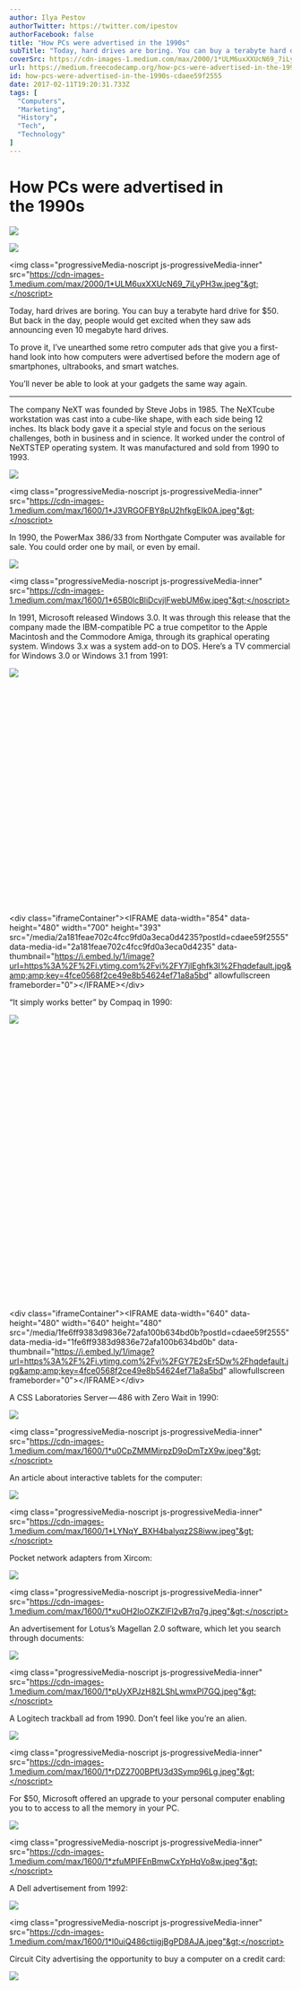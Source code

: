 ```yaml
---
author: Ilya Pestov
authorTwitter: https://twitter.com/ipestov
authorFacebook: false
title: "How PCs were advertised in the 1990s"
subTitle: "Today, hard drives are boring. You can buy a terabyte hard drive for $50. But back in the day, people would get excited when they saw ads..."
coverSrc: https://cdn-images-1.medium.com/max/2000/1*ULM6uxXXUcN69_7iLyPH3w.jpeg
url: https://medium.freecodecamp.org/how-pcs-were-advertised-in-the-1990s-cdaee59f2555
id: how-pcs-were-advertised-in-the-1990s-cdaee59f2555
date: 2017-02-11T19:20:31.733Z
tags: [
  "Computers",
  "Marketing",
  "History",
  "Tech",
  "Technology"
]
---
```

# How PCs were advertised in the 1990s









![](https://cdn-images-1.medium.com/freeze/max/60/1*ULM6uxXXUcN69_7iLyPH3w.jpeg?q=20)

<canvas class="progressiveMedia-canvas js-progressiveMedia-canvas" width="75" height="43"></canvas>

![](https://cdn-images-1.medium.com/max/2000/1*ULM6uxXXUcN69_7iLyPH3w.jpeg)

<noscript class="js-progressiveMedia-inner">&lt;img class="progressiveMedia-noscript js-progressiveMedia-inner" src="https://cdn-images-1.medium.com/max/2000/1*ULM6uxXXUcN69_7iLyPH3w.jpeg"&gt;</noscript>











Today, hard drives are boring. You can buy a terabyte hard drive for $50\. But back in the day, people would get excited when they saw ads announcing even 10 megabyte hard drives.

To prove it, I’ve unearthed some retro computer ads that give you a first-hand look into how computers were advertised before the modern age of smartphones, ultrabooks, and smart watches.

You’ll never be able to look at your gadgets the same way again.











* * *







The company NeXT was founded by Steve Jobs in 1985\. The NeXTcube workstation was cast into a cube-like shape, with each side being 12 inches. Its black body gave it a special style and focus on the serious challenges, both in business and in science. It worked under the control of NeXTSTEP operating system. It was manufactured and sold from 1990 to 1993.





![](https://cdn-images-1.medium.com/freeze/max/60/1*J3VRGOFBY8pU2hfkgEIk0A.jpeg?q=20)

<canvas class="progressiveMedia-canvas js-progressiveMedia-canvas" width="75" height="57"></canvas>

<noscript class="js-progressiveMedia-inner">&lt;img class="progressiveMedia-noscript js-progressiveMedia-inner" src="https://cdn-images-1.medium.com/max/1600/1*J3VRGOFBY8pU2hfkgEIk0A.jpeg"&gt;</noscript>







In 1990, the PowerMax 386/33 from Northgate Computer was available for sale. You could order one by mail, or even by email.





![](https://cdn-images-1.medium.com/freeze/max/60/1*65B0lcBliDcvjlFwebUM6w.jpeg?q=20)

<canvas class="progressiveMedia-canvas js-progressiveMedia-canvas" width="54" height="75"></canvas>

<noscript class="js-progressiveMedia-inner">&lt;img class="progressiveMedia-noscript js-progressiveMedia-inner" src="https://cdn-images-1.medium.com/max/1600/1*65B0lcBliDcvjlFwebUM6w.jpeg"&gt;</noscript>







In 1991, Microsoft released Windows 3.0\. It was through this release that the company made the IBM-compatible PC a true competitor to the Apple Macintosh and the Commodore Amiga, through its graphical operating system. Windows 3.x was a system add-on to DOS. Here’s a TV commercial for Windows 3.0 or Windows 3.1 from 1991:





![](https://i.embed.ly/1/display/resize?url=https%3A%2F%2Fi.ytimg.com%2Fvi%2FY7jlEghfk3I%2Fhqdefault.jpg&key=4fce0568f2ce49e8b54624ef71a8a5bd&width=40)

<canvas class="progressiveMedia-canvas js-progressiveMedia-canvas" width="75" height="56"></canvas>

<iframe data-width="854" data-height="480" width="700" height="393" data-src="/media/2a181feae702c4fcc9fd0a3eca0d4235?postId=cdaee59f2555" data-media-id="2a181feae702c4fcc9fd0a3eca0d4235" data-thumbnail="https://i.embed.ly/1/image?url=https%3A%2F%2Fi.ytimg.com%2Fvi%2FY7jlEghfk3I%2Fhqdefault.jpg&amp;key=4fce0568f2ce49e8b54624ef71a8a5bd" class="progressiveMedia-iframe js-progressiveMedia-iframe" allowfullscreen="" frameborder="0"></iframe>

<noscript class="js-progressiveMedia-inner">&lt;div class="iframeContainer"&gt;&lt;IFRAME data-width="854" data-height="480" width="700" height="393" src="/media/2a181feae702c4fcc9fd0a3eca0d4235?postId=cdaee59f2555" data-media-id="2a181feae702c4fcc9fd0a3eca0d4235" data-thumbnail="https://i.embed.ly/1/image?url=https%3A%2F%2Fi.ytimg.com%2Fvi%2FY7jlEghfk3I%2Fhqdefault.jpg&amp;amp;key=4fce0568f2ce49e8b54624ef71a8a5bd" allowfullscreen frameborder="0"&gt;&lt;/IFRAME&gt;&lt;/div&gt;</noscript>







“It simply works better” by Compaq in 1990:





![](https://i.embed.ly/1/display/resize?url=https%3A%2F%2Fi.ytimg.com%2Fvi%2FGY7E2sEr5Dw%2Fhqdefault.jpg&key=4fce0568f2ce49e8b54624ef71a8a5bd&width=40)

<canvas class="progressiveMedia-canvas js-progressiveMedia-canvas" width="75" height="56"></canvas>

<iframe data-width="640" data-height="480" width="640" height="480" data-src="/media/1fe6ff9383d9836e72afa100b634bd0b?postId=cdaee59f2555" data-media-id="1fe6ff9383d9836e72afa100b634bd0b" data-thumbnail="https://i.embed.ly/1/image?url=https%3A%2F%2Fi.ytimg.com%2Fvi%2FGY7E2sEr5Dw%2Fhqdefault.jpg&amp;key=4fce0568f2ce49e8b54624ef71a8a5bd" class="progressiveMedia-iframe js-progressiveMedia-iframe" allowfullscreen="" frameborder="0"></iframe>

<noscript class="js-progressiveMedia-inner">&lt;div class="iframeContainer"&gt;&lt;IFRAME data-width="640" data-height="480" width="640" height="480" src="/media/1fe6ff9383d9836e72afa100b634bd0b?postId=cdaee59f2555" data-media-id="1fe6ff9383d9836e72afa100b634bd0b" data-thumbnail="https://i.embed.ly/1/image?url=https%3A%2F%2Fi.ytimg.com%2Fvi%2FGY7E2sEr5Dw%2Fhqdefault.jpg&amp;amp;key=4fce0568f2ce49e8b54624ef71a8a5bd" allowfullscreen frameborder="0"&gt;&lt;/IFRAME&gt;&lt;/div&gt;</noscript>







A CSS Laboratories Server — 486 with Zero Wait in 1990:





![](https://cdn-images-1.medium.com/freeze/max/60/1*u0CpZMMMjrpzD9oDmTzX9w.jpeg?q=20)

<canvas class="progressiveMedia-canvas js-progressiveMedia-canvas" width="54" height="75"></canvas>

<noscript class="js-progressiveMedia-inner">&lt;img class="progressiveMedia-noscript js-progressiveMedia-inner" src="https://cdn-images-1.medium.com/max/1600/1*u0CpZMMMjrpzD9oDmTzX9w.jpeg"&gt;</noscript>







An article about interactive tablets for the computer:





![](https://cdn-images-1.medium.com/freeze/max/60/1*LYNqY_BXH4balyqz2S8iww.jpeg?q=20)

<canvas class="progressiveMedia-canvas js-progressiveMedia-canvas" width="55" height="75"></canvas>

<noscript class="js-progressiveMedia-inner">&lt;img class="progressiveMedia-noscript js-progressiveMedia-inner" src="https://cdn-images-1.medium.com/max/1600/1*LYNqY_BXH4balyqz2S8iww.jpeg"&gt;</noscript>







Pocket network adapters from Xircom:





![](https://cdn-images-1.medium.com/freeze/max/60/1*xuOH2loOZKZlFl2vB7rq7g.jpeg?q=20)

<canvas class="progressiveMedia-canvas js-progressiveMedia-canvas" width="54" height="75"></canvas>

<noscript class="js-progressiveMedia-inner">&lt;img class="progressiveMedia-noscript js-progressiveMedia-inner" src="https://cdn-images-1.medium.com/max/1600/1*xuOH2loOZKZlFl2vB7rq7g.jpeg"&gt;</noscript>







An advertisement for Lotus’s Magellan 2.0 software, which let you search through documents:





![](https://cdn-images-1.medium.com/freeze/max/60/1*pUyXPJzH82LShLwmxPl7GQ.jpeg?q=20)

<canvas class="progressiveMedia-canvas js-progressiveMedia-canvas" width="54" height="75"></canvas>

<noscript class="js-progressiveMedia-inner">&lt;img class="progressiveMedia-noscript js-progressiveMedia-inner" src="https://cdn-images-1.medium.com/max/1600/1*pUyXPJzH82LShLwmxPl7GQ.jpeg"&gt;</noscript>







A Logitech trackball ad from 1990\. Don’t feel like you’re an alien.





![](https://cdn-images-1.medium.com/freeze/max/60/1*rDZ2700BPfU3d3Symp96Lg.jpeg?q=20)

<canvas class="progressiveMedia-canvas js-progressiveMedia-canvas" width="54" height="75"></canvas>

<noscript class="js-progressiveMedia-inner">&lt;img class="progressiveMedia-noscript js-progressiveMedia-inner" src="https://cdn-images-1.medium.com/max/1600/1*rDZ2700BPfU3d3Symp96Lg.jpeg"&gt;</noscript>







For $50, Microsoft offered an upgrade to your personal computer enabling you to to access to all the memory in your PC.





![](https://cdn-images-1.medium.com/freeze/max/60/1*zfuMPlFEnBmwCxYpHqVo8w.jpeg?q=20)

<canvas class="progressiveMedia-canvas js-progressiveMedia-canvas" width="53" height="75"></canvas>

<noscript class="js-progressiveMedia-inner">&lt;img class="progressiveMedia-noscript js-progressiveMedia-inner" src="https://cdn-images-1.medium.com/max/1600/1*zfuMPlFEnBmwCxYpHqVo8w.jpeg"&gt;</noscript>







A Dell advertisement from 1992:





![](https://cdn-images-1.medium.com/freeze/max/60/1*l0uiQ486ctiigjBgPD8AJA.jpeg?q=20)

<canvas class="progressiveMedia-canvas js-progressiveMedia-canvas" width="75" height="50"></canvas>

<noscript class="js-progressiveMedia-inner">&lt;img class="progressiveMedia-noscript js-progressiveMedia-inner" src="https://cdn-images-1.medium.com/max/1600/1*l0uiQ486ctiigjBgPD8AJA.jpeg"&gt;</noscript>







Circuit City advertising the opportunity to buy a computer on a credit card:





![](https://i.embed.ly/1/display/resize?url=https%3A%2F%2Fi.ytimg.com%2Fvi%2F9vZSH5BfpAg%2Fhqdefault.jpg&key=4fce0568f2ce49e8b54624ef71a8a5bd&width=40)

<canvas class="progressiveMedia-canvas js-progressiveMedia-canvas" width="75" height="56"></canvas>

<iframe data-width="640" data-height="480" width="640" height="480" data-src="/media/9edd6fc4e58da5bec927fa7f3c5963dc?postId=cdaee59f2555" data-media-id="9edd6fc4e58da5bec927fa7f3c5963dc" data-thumbnail="https://i.embed.ly/1/image?url=https%3A%2F%2Fi.ytimg.com%2Fvi%2F9vZSH5BfpAg%2Fhqdefault.jpg&amp;key=4fce0568f2ce49e8b54624ef71a8a5bd" class="progressiveMedia-iframe js-progressiveMedia-iframe" allowfullscreen="" frameborder="0"></iframe>

<noscript class="js-progressiveMedia-inner">&lt;div class="iframeContainer"&gt;&lt;IFRAME data-width="640" data-height="480" width="640" height="480" src="/media/9edd6fc4e58da5bec927fa7f3c5963dc?postId=cdaee59f2555" data-media-id="9edd6fc4e58da5bec927fa7f3c5963dc" data-thumbnail="https://i.embed.ly/1/image?url=https%3A%2F%2Fi.ytimg.com%2Fvi%2F9vZSH5BfpAg%2Fhqdefault.jpg&amp;amp;key=4fce0568f2ce49e8b54624ef71a8a5bd" allowfullscreen frameborder="0"&gt;&lt;/IFRAME&gt;&lt;/div&gt;</noscript>







The Macintosh Performa was on sale from 1992 to 1997:





![](https://cdn-images-1.medium.com/freeze/max/60/1*UwwXV56KMLJhnSNcLH7iJQ.jpeg?q=20)

<canvas class="progressiveMedia-canvas js-progressiveMedia-canvas" width="75" height="32"></canvas>

<noscript class="js-progressiveMedia-inner">&lt;img class="progressiveMedia-noscript js-progressiveMedia-inner" src="https://cdn-images-1.medium.com/max/1600/1*UwwXV56KMLJhnSNcLH7iJQ.jpeg"&gt;</noscript>











![](https://cdn-images-1.medium.com/freeze/max/60/1*TqUcP6HaoMLTTchA8AmOrw.jpeg?q=20)

<canvas class="progressiveMedia-canvas js-progressiveMedia-canvas" width="49" height="75"></canvas>

<noscript class="js-progressiveMedia-inner">&lt;img class="progressiveMedia-noscript js-progressiveMedia-inner" src="https://cdn-images-1.medium.com/max/1600/1*TqUcP6HaoMLTTchA8AmOrw.jpeg"&gt;</noscript>











![](https://cdn-images-1.medium.com/freeze/max/60/1*0-K1GfRV70YZ3FcOk7l0VQ.jpeg?q=20)

<canvas class="progressiveMedia-canvas js-progressiveMedia-canvas" width="58" height="75"></canvas>

<noscript class="js-progressiveMedia-inner">&lt;img class="progressiveMedia-noscript js-progressiveMedia-inner" src="https://cdn-images-1.medium.com/max/1600/1*0-K1GfRV70YZ3FcOk7l0VQ.jpeg"&gt;</noscript>











![](https://cdn-images-1.medium.com/freeze/max/60/1*iY1xif-y6kQqUM-uLCsqrg.jpeg?q=20)

<canvas class="progressiveMedia-canvas js-progressiveMedia-canvas" width="75" height="48"></canvas>

<noscript class="js-progressiveMedia-inner">&lt;img class="progressiveMedia-noscript js-progressiveMedia-inner" src="https://cdn-images-1.medium.com/max/1600/1*iY1xif-y6kQqUM-uLCsqrg.jpeg"&gt;</noscript>







A great advertisement for the Commodore 128\. But by 1994, the company had declared bankruptcy. You can find more ads on [Commodore’s website](http://www.commodore.ca/gallery/adverts_commodore/ads.htm).





![](https://cdn-images-1.medium.com/freeze/max/60/1*TSlVUdN9CyRx1yKWVP2wDg.png?q=20)

<canvas class="progressiveMedia-canvas js-progressiveMedia-canvas" width="54" height="75"></canvas>

<noscript class="js-progressiveMedia-inner">&lt;img class="progressiveMedia-noscript js-progressiveMedia-inner" src="https://cdn-images-1.medium.com/max/1600/1*TSlVUdN9CyRx1yKWVP2wDg.png"&gt;</noscript>







At IBM, outstanding people don’t stand still.





![](https://cdn-images-1.medium.com/freeze/max/60/1*iKRh0ZjIsB3K5WUUmrCfrA.jpeg?q=20)

<canvas class="progressiveMedia-canvas js-progressiveMedia-canvas" width="54" height="75"></canvas>

<noscript class="js-progressiveMedia-inner">&lt;img class="progressiveMedia-noscript js-progressiveMedia-inner" src="https://cdn-images-1.medium.com/max/1600/1*iKRh0ZjIsB3K5WUUmrCfrA.jpeg"&gt;</noscript>







An IBM PS/1 advertisement featuring Theodore Roosevelt from 1993:





![](https://cdn-images-1.medium.com/freeze/max/60/1*e8LKjvVso9q3XN1cJlnghQ.jpeg?q=20)

<canvas class="progressiveMedia-canvas js-progressiveMedia-canvas" width="55" height="75"></canvas>

<noscript class="js-progressiveMedia-inner">&lt;img class="progressiveMedia-noscript js-progressiveMedia-inner" src="https://cdn-images-1.medium.com/max/1600/1*e8LKjvVso9q3XN1cJlnghQ.jpeg"&gt;</noscript>







Radio Shack advertises the 486 PC in 1993:





![](https://cdn-images-1.medium.com/freeze/max/60/1*dVqMVDqHEgr5MFazenANrw.jpeg?q=20)

<canvas class="progressiveMedia-canvas js-progressiveMedia-canvas" width="58" height="75"></canvas>

<noscript class="js-progressiveMedia-inner">&lt;img class="progressiveMedia-noscript js-progressiveMedia-inner" src="https://cdn-images-1.medium.com/max/1600/1*dVqMVDqHEgr5MFazenANrw.jpeg"&gt;</noscript>







In 1996, the PC industry had another great year, with unit shipments reaching 59.7 million, up 24.7 percent from last year, according to Dataquest. Compaq continued its steady ascent as the market leader worldwide, increasing shipments by more than 1.2 million compared with 1994\. IBM shipped 4.8 million units and regained the second spot from Apple.





![](https://cdn-images-1.medium.com/freeze/max/60/1*y5o6rTevnIBK4SKdLDOdVQ.jpeg?q=20)

<canvas class="progressiveMedia-canvas js-progressiveMedia-canvas" width="54" height="75"></canvas>

<noscript class="js-progressiveMedia-inner">&lt;img class="progressiveMedia-noscript js-progressiveMedia-inner" src="https://cdn-images-1.medium.com/max/1600/1*y5o6rTevnIBK4SKdLDOdVQ.jpeg"&gt;</noscript>







An Apple Power Macintosh in 1997:





![](https://cdn-images-1.medium.com/freeze/max/60/1*slLW0acoBzrooFHBdeW_qQ.jpeg?q=20)

<canvas class="progressiveMedia-canvas js-progressiveMedia-canvas" width="56" height="75"></canvas>

<noscript class="js-progressiveMedia-inner">&lt;img class="progressiveMedia-noscript js-progressiveMedia-inner" src="https://cdn-images-1.medium.com/max/1600/1*slLW0acoBzrooFHBdeW_qQ.jpeg"&gt;</noscript>







An Apple Apple Power Mac G4 Computer in 1999:





![](https://cdn-images-1.medium.com/freeze/max/60/1*rhCPZN5hNZ_rI296iqFVag.jpeg?q=20)

<canvas class="progressiveMedia-canvas js-progressiveMedia-canvas" width="54" height="75"></canvas>

<noscript class="js-progressiveMedia-inner">&lt;img class="progressiveMedia-noscript js-progressiveMedia-inner" src="https://cdn-images-1.medium.com/max/1600/1*rhCPZN5hNZ_rI296iqFVag.jpeg"&gt;</noscript>

















* * *







Thanks for reading. You might also be interested in some of these other articles:

[**The absolute worst technology predictions of the past 150 years**  
_There’s a long-standing tradition among scientists, engineers, and industrialists. Every new year, they make…_medium.freecodecamp.com](https://medium.freecodecamp.com/worst-tech-predictions-of-the-past-100-years-c18654211375 "https://medium.freecodecamp.com/worst-tech-predictions-of-the-past-100-years-c18654211375")[](https://medium.freecodecamp.com/worst-tech-predictions-of-the-past-100-years-c18654211375)

[**A Brief History Of Computers That Changed The World**  
_You can spend years delving into the history of the computer. There are tons of inventions, tons of books about them …_www.makeuseof.com](http://www.makeuseof.com/tag/a-brief-history-of-computers-that-changed-the-world/ "http://www.makeuseof.com/tag/a-brief-history-of-computers-that-changed-the-world/")[](http://www.makeuseof.com/tag/a-brief-history-of-computers-that-changed-the-world/)

[**Those jobs are gone forever. Let’s gear up for what’s next.**  
_“Generals always fight the last war.” — an old World War II saying_medium.freecodecamp.com](https://medium.freecodecamp.com/we-cant-bring-back-the-old-manufacturing-jobs-12214a0ab057 "https://medium.freecodecamp.com/we-cant-bring-back-the-old-manufacturing-jobs-12214a0ab057")[](https://medium.freecodecamp.com/we-cant-bring-back-the-old-manufacturing-jobs-12214a0ab057)








